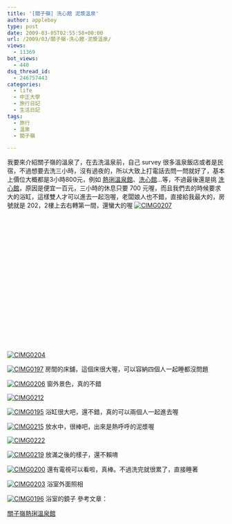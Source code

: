 ```yaml
---
title: '[關子嶺] 洗心館 泥漿溫泉'
author: appleboy
type: post
date: 2009-03-05T02:55:58+00:00
url: /2009/03/關子嶺-洗心館-泥漿溫泉/
views:
  - 11369
bot_views:
  - 440
dsq_thread_id:
  - 246757443
categories:
  - life
  - 中正大學
  - 旅行日記
  - 生活日記
tags:
  - 旅行
  - 溫泉
  - 關子嶺

---
```

我要來介紹關子嶺的溫泉了，在去洗溫泉前，自己 survey 很多溫泉飯店或者是民宿，不過想要去洗三小時，沒有過夜的，所以大致上打電話去問一問就好了，基本上價位大概都是3小時800元，例如 <a href="http://066822888.emmm.tw" target="_blank">熱琍溫泉館</a>、<a href="http://066822302.mmmtravel.com.tw/" target="_blank">洗心館</a>…等，不過最後還是挑 <a href="http://066822302.mmmtravel.com.tw/" target="_blank">洗心館</a>，原因是便宜一百元，三小時的休息只要 700 元喔，而且我們去的時候要求大的浴缸，這樣雙人才可以進去一起泡喔，老闆娘人也不錯，直接給我最大的，房號就是 202，2樓上去右轉第一間，還蠻大的喔 [<img src="https://i0.wp.com/farm4.static.flickr.com/3221/3286840544_14b767f931.jpg?w=840&#038;ssl=1" border="0" alt="CIMG0207" hspace="0" vspace="0" data-recalc-dims="1" />][1] <!--more-->

<div id="map_address_20090305" style="width: 500px; height: 300px">
</div>

[<img src="https://i1.wp.com/farm4.static.flickr.com/3645/3286022299_c830d68f69.jpg?w=840&#038;ssl=1" border="0" alt="CIMG0204" hspace="0" vspace="0" data-recalc-dims="1" />][2] 

[<img src='https://i0.wp.com/farm4.static.flickr.com/3339/3286018477_fe04f28141.jpg?w=840&#038;ssl=1'   hspace='0' vspace='0' border='0' alt='CIMG0197'  data-recalc-dims="1" />][3] 房間的床舖，這個床很大喔，可以容納四個人一起睡都沒問題 

[<img src='https://i0.wp.com/farm4.static.flickr.com/3468/3286839840_7ff0b762cb.jpg?w=840&#038;ssl=1'   hspace='0' vspace='0' border='0' alt='CIMG0206'  data-recalc-dims="1" />][4] 窗外景色，真的不錯 

[<img src='https://i0.wp.com/farm4.static.flickr.com/3611/3286026487_d86e1172d8.jpg?w=840&#038;ssl=1'   hspace='0' vspace='0' border='0' alt='CIMG0212'  data-recalc-dims="1" />][5]

[<img src='https://i1.wp.com/farm4.static.flickr.com/3385/3286017551_4dfcdb0d37.jpg?w=840&#038;ssl=1'   hspace='0' vspace='0' border='0' alt='CIMG0195'  data-recalc-dims="1" />][6] 浴缸很大吧，還不錯，真的可以兩個人一起進去喔 

[<img src='https://i2.wp.com/farm4.static.flickr.com/3506/3286844368_7ba526c8ec.jpg?w=840&#038;ssl=1'   hspace='0' vspace='0' border='0' alt='CIMG0215'  data-recalc-dims="1" />][7] 放水中，很棒吧，出來是熱呼呼的泥漿喔 

[<img src='https://i1.wp.com/farm4.static.flickr.com/3594/3286849086_82e4bc8ea5.jpg?w=840&#038;ssl=1'   hspace='0' vspace='0' border='0' alt='CIMG0222'  data-recalc-dims="1" />][8]

[<img src='https://i0.wp.com/farm4.static.flickr.com/3521/3286030697_24a0839b1d.jpg?w=840&#038;ssl=1'   hspace='0' vspace='0' border='0' alt='CIMG0219'  data-recalc-dims="1" />][9] 放滿之後的樣子，還不賴唷 

[<img src='https://i1.wp.com/farm4.static.flickr.com/3560/3286836584_8670234bef.jpg?w=840&#038;ssl=1'   hspace='0' vspace='0' border='0' alt='CIMG0200'  data-recalc-dims="1" />][10] 還有電視可以看啦，真棒。不過洗完就很累了，直接睡著 

[<img src='https://i0.wp.com/farm4.static.flickr.com/3388/3286838132_bb6ab110c2.jpg?w=840&#038;ssl=1'   hspace='0' vspace='0' border='0' alt='CIMG0203'  data-recalc-dims="1" />][11] 浴室外面照相 

[<img src='https://i0.wp.com/farm4.static.flickr.com/3605/3286834488_fb710f5ed3.jpg?w=840&#038;ssl=1'   hspace='0' vspace='0' border='0' alt='CIMG0196'  data-recalc-dims="1" />][12] 浴室的鏡子 參考文章： 

[關子嶺熱琍溫泉館][13]

 [1]: https://www.flickr.com/photos/10526457@N00/3286840544/ "CIMG0207"
 [2]: https://www.flickr.com/photos/10526457@N00/3286022299/ "CIMG0204"
 [3]: https://www.flickr.com/photos/10526457@N00/3286018477/ "CIMG0197"
 [4]: https://www.flickr.com/photos/10526457@N00/3286839840/ "CIMG0206"
 [5]: https://www.flickr.com/photos/10526457@N00/3286026487/ "CIMG0212"
 [6]: https://www.flickr.com/photos/10526457@N00/3286017551/ "CIMG0195"
 [7]: https://www.flickr.com/photos/10526457@N00/3286844368/ "CIMG0215"
 [8]: https://www.flickr.com/photos/10526457@N00/3286849086/ "CIMG0222"
 [9]: https://www.flickr.com/photos/10526457@N00/3286030697/ "CIMG0219"
 [10]: https://www.flickr.com/photos/10526457@N00/3286836584/ "CIMG0200"
 [11]: https://www.flickr.com/photos/10526457@N00/3286838132/ "CIMG0203"
 [12]: https://www.flickr.com/photos/10526457@N00/3286834488/ "CIMG0196"
 [13]: http://tassmania.pixnet.net/blog/post/1787331